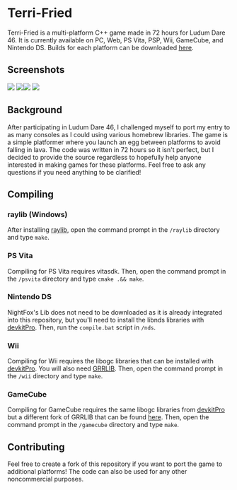 # Terri-Fried

Terri-Fried is a multi-platform C++ game made in 72 hours for Ludum Dare 46. It is currently available on PC, Web, PS Vita, PSP, Wii, GameCube, and Nintendo DS. Builds for each platform can be downloaded [here](https://polymars.itch.io/terri-fried).

## Screenshots
![](https://img.itch.zone/aW1hZ2UvNjIwMzc4LzMyOTcwNzkucG5n/347x500/tOVUPR.png) ![](https://img.itch.zone/aW1hZ2UvNjIwMzc4LzMyOTcwODAucG5n/347x500/7WajOY.png)![](https://img.itch.zone/aW1hZ2UvNjIwMzc4LzMyOTc3NTMucG5n/347x500/OQvCg8.png) ![](https://img.itch.zone/aW1hZ2UvNjIwMzc4LzMyOTcwODMucG5n/347x500/sQhgXc.png)


## Background
After participating in Ludum Dare 46, I challenged myself to port my entry to as many consoles as I could using various homebrew libraries. The game is a simple platformer where you launch an egg between platforms to avoid falling in lava. The code was written in 72 hours so it isn't perfect, but I decided to provide the source regardless to hopefully help anyone interested in making games for these platforms. Feel free to ask any questions if you need anything to be clarified!


## Compiling
### raylib (Windows)
After installing [raylib](https://github.com/raysan5/raylib/releases), open the command prompt in the ``/raylib`` directory and type ``make``.
### PS Vita
Compiling for PS Vita requires vitasdk. Then, open the command prompt in the ``/psvita`` directory and type ``cmake .&& make``.
### Nintendo DS
NightFox's Lib does not need to be downloaded as it is already integrated into this repository, but you'll need to install the libnds libraries with [devkitPro](https://devkitpro.org/wiki/Getting_Started). Then, run the ``compile.bat`` script in ``/nds``.
### Wii
Compiling for Wii requires the libogc libraries that can be installed with [devkitPro](https://devkitpro.org/wiki/Getting_Started). You will also need [GRRLIB](https://github.com/GRRLIB/GRRLIB). Then, open the command prompt in the ``/wii`` directory and type ``make``.
### GameCube
Compiling for GameCube requires the same libogc libraries from [devkitPro](https://devkitpro.org/wiki/Getting_Started) but a different fork of GRRLIB that can be found [here](https://github.com/capz/GRRLIB). Then, open the command prompt in the ``/gamecube`` directory and type ``make``.
## Contributing
Feel free to create a fork of this repository if you want to port the game to additional platforms! The code can also be used for any other noncommercial purposes.

